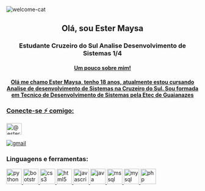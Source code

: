 ![welcome-cat](https://github.com/EsterMaysa/EsterMaysa/assets/112183966/6110e404-1519-4818-bb18-ae076692c273)

<h2 align='center'> Olá, sou Ester Maysa </h2>

<h3 align="center">Estudante Cruzeiro do Sul Analise Desenvolvimento de Sistemas 1/4 </h3><p align="left"> <a href="https://github.com/ryo-ma/github-profile-trophy">
  
<h4 align="center">Um pouco sobre mim!</h4>
  
<h4 align="center">Olá me chamo Ester Maysa, tenho 18 anos, atualmente estou cursando Analise de desenvolvimento de Sistemas na Cruzeiro do Sul. Sou formada em Tecnico de Desenvolvimento de Sistemas pela Etec de Guaianazes</h4>

<h3 align="left">Conecte-se ⚡ comigo:</h3><p align="left">

<a href="https://instagram.com/@ester_maysa" target="blank"><img align="center" src="https://raw.githubusercontent.com/rahuldkjain/github-profile-readme-generator/master/src/images/icons/Social/instagram.svg" alt="@ester_maysa" height="30" width="40" /></a >
</p> 

[![gmail](https://img.shields.io/badge/Gmail-D14836?style=for-the-badge&logo=gmail&logoColor=white)](mailto:estermaysa2@gmail.com)

### Linguagens e ferramentas:
<p align="left"> <a href="https://www.python.org" target="_blank" rel="noreferrer"> <img src="https://i.pinimg.com/originals/51/c4/97/51c49724e1538ccccedf3933acafdac9.png" alt="python" width="40" height="40"/> </a> <a href="https://getbootstrap.com" target="_blank" rel="noreferrer"> <img src="https://i.pinimg.com/originals/00/35/78/003578c6d79125253f3f494e5d7e0249.png" alt="bootstrap" width="40" height="40"/> </a> <a href="https://www.w3schools.com/css/" target="_blank" rel="noreferrer"> <img src="https://i.pinimg.com/originals/e5/cf/56/e5cf56904e814c38c8ffb59c8c80e0f2.png" alt="css3" width="40" height="40"/> </a> <a href="https://www.w3.org/html/" target="_blank" rel="noreferrer"> <img src="https://i.pinimg.com/originals/9a/af/82/9aaf82a3c7170af298ce11220527dcc3.png" alt="html5" width="40" height="40"/> </a> <a href="https://developer.mozilla.org/en-US/docs/Web/JavaScript" target="_blank" rel="noreferrer"> <img src="https://i.pinimg.com/originals/6f/b3/8d/6fb38d5220adc068307ba05acdca7d5d.png" alt="javascript" width="40" height="40"/> </a> <a href="https://www.java.com" target="_blank" rel="noreferrer"> <img src="https://i.pinimg.com/originals/6b/53/0d/6b530de8d6fba3bcdba3703fd5c9bbc7.png" alt="java" width="40" height="40"/> </a> <a href="https://www.microsoft.com/en-us/sql-server" target="_blank" rel="noreferrer"> <img src="https://i.pinimg.com/originals/41/53/0c/41530cb2384f5cc5dc0fa4286a6e08de.png" alt="mssql" width="40" height="40"/> </a> <a href="https://www.mysql.com/" target="_blank" rel="noreferrer"> <img src="https://i.pinimg.com/originals/81/a8/ed/81a8edd1ecc29ad38cccbb7fbecba309.png" alt="mysql" width="40" height="40"/> </a> <a href="https://www.php.net" target="_blank" rel="noreferrer"> <img src="https://i.pinimg.com/originals/8d/9c/3d/8d9c3d358321fa8d3e47791ec52c0710.png" alt="php" width="40" height="40"/> </a> </p>
